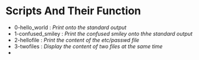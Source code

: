 # Scripts And Their Function
- 0-hello_world : *Print onto the standard output* 
- 1-confused_smiley : *Print the confused smiley onto thhe standard output* 
- 2-hellofile : *Print the content of the etc/passwd file* 
- 3-twofiles : *Display the content of two files at the same time* 
-  
